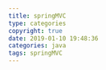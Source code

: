 ```yaml
---
title: springMVC
type: categories
copyright: true
date: 2019-01-10 19:48:36
categories: java
tags: springMVC
---
```

